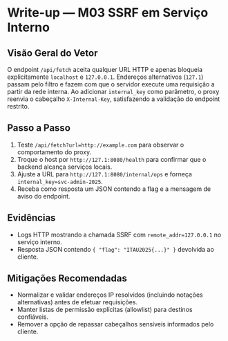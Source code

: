 # Write-up — M03 SSRF em Serviço Interno

## Visão Geral do Vetor
O endpoint `/api/fetch` aceita qualquer URL HTTP e apenas bloqueia explicitamente `localhost` e `127.0.0.1`. Endereços alternativos (`127.1`) passam pelo filtro e fazem com que o servidor execute uma requisição a partir da rede interna. Ao adicionar `internal_key` como parâmetro, o proxy reenvia o cabeçalho `X-Internal-Key`, satisfazendo a validação do endpoint restrito.

## Passo a Passo
1. Teste `/api/fetch?url=http://example.com` para observar o comportamento do proxy.
2. Troque o host por `http://127.1:8080/health` para confirmar que o backend alcança serviços locais.
3. Ajuste a URL para `http://127.1:8080/internal/ops` e forneça `internal_key=svc-admin-2025`.
4. Receba como resposta um JSON contendo a flag e a mensagem de aviso do endpoint.

## Evidências
- Logs HTTP mostrando a chamada SSRF com `remote_addr=127.0.0.1` no serviço interno.
- Resposta JSON contendo `{ "flag": "ITAU2025{...}" }` devolvida ao cliente.

## Mitigações Recomendadas
- Normalizar e validar endereços IP resolvidos (incluindo notações alternativas) antes de efetuar requisições.
- Manter listas de permissão explícitas (allowlist) para destinos confiáveis.
- Remover a opção de repassar cabeçalhos sensíveis informados pelo cliente.
